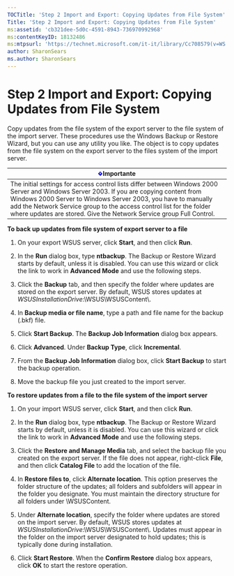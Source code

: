 ```yaml
---
TOCTitle: 'Step 2 Import and Export: Copying Updates from File System'
Title: 'Step 2 Import and Export: Copying Updates from File System'
ms:assetid: 'cb321dee-5d0c-4591-8943-736970992968'
ms:contentKeyID: 18132486
ms:mtpsurl: 'https://technet.microsoft.com/it-it/library/Cc708579(v=WS.10)'
author: SharonSears
ms.author: SharonSears
---
```


Step 2 Import and Export: Copying Updates from File System
==========================================================

Copy updates from the file system of the export server to the file system of the import server. These procedures use the Windows Backup or Restore Wizard, but you can use any utility you like. The object is to copy updates from the file system on the export server to the files system of the import server.

| ![](/security-updates/images/Cc708579.Important(WS.10).gif)Importante                                                                                                                                                                                                                                                                          |
|-----------------------------------------------------------------------------------------------------------------------------------------------------------------------------------------------------------------------------------------------------------------------------------------------------------------------------------------------------------|
| The initial settings for access control lists differ between Windows 2000 Server and Windows Server 2003. If you are copying content from Windows 2000 Server to Windows Server 2003, you have to manually add the Network Service group to the access control list for the folder where updates are stored. Give the Network Service group Full Control. |

**To back up updates from file system of export server to a file**
1.  On your export WSUS server, click **Start**, and then click **Run**.

2.  In the **Run** dialog box, type **ntbackup**. The Backup or Restore Wizard starts by default, unless it is disabled. You can use this wizard or click the link to work in **Advanced Mode** and use the following steps.

3.  Click the **Backup** tab, and then specify the folder where updates are stored on the export server. By default, WSUS stores updates at *WSUSInstallationDrive*:\\WSUS\\WSUSContent\\.

4.  In **Backup media or file name**, type a path and file name for the backup (.bkf) file.

5.  Click **Start Backup**. The **Backup Job Information** dialog box appears.

6.  Click **Advanced**. Under **Backup Type**, click **Incremental**.

7.  From the **Backup Job Information** dialog box, click **Start Backup** to start the backup operation.

8.  Move the backup file you just created to the import server.

**To restore updates from a file to the file system of the import server**
1.  On your import WSUS server, click **Start**, and then click **Run**.

2.  In the **Run** dialog box, type **ntbackup**. The Backup or Restore Wizard starts by default, unless it is disabled. You can use this wizard or click the link to work in **Advanced Mode** and use the following steps.

3.  Click the **Restore and Manage Media** tab, and select the backup file you created on the export server. If the file does not appear, right-click **File**, and then click **Catalog File** to add the location of the file.

4.  In **Restore files to**, click **Alternate location**. This option preserves the folder structure of the updates; all folders and subfolders will appear in the folder you designate. You must maintain the directory structure for all folders under \\WSUSContent.

5.  Under **Alternate location**, specify the folder where updates are stored on the import server. By default, WSUS stores updates at *WSUSInstallationDrive*:\\WSUS\\WSUSContent\\. Updates must appear in the folder on the import server designated to hold updates; this is typically done during installation.

6.  Click **Start Restore**. When the **Confirm Restore** dialog box appears, click **OK** to start the restore operation.
